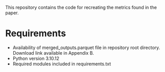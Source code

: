 This repository contains the code for recreating the metrics found in the paper. 

# Requirements
- Availability of merged_outputs.parquet file in repository root directory. Download link available in Appendix B.
- Python version 3.10.12
- Required modules included in requirements.txt
